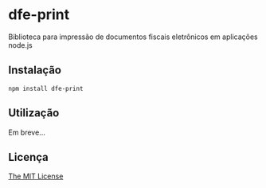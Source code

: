 # dfe-print

Biblioteca para impressão de documentos fiscais eletrônicos em aplicações node.js

## Instalação 

``
npm install dfe-print
``

## Utilização

Em breve...

## Licença

[The MIT License](https://raw.githubusercontent.com/valdirmendesgt/dfe-print/master/LICENSE)